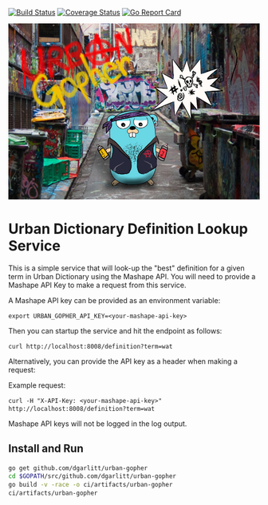 [![Build Status](https://travis-ci.org/dgarlitt/urban-gopher.svg)](https://travis-ci.org/dgarlitt/urban-gopher)
[![Coverage Status](https://coveralls.io/repos/github/dgarlitt/urban-gopher/badge.svg?branch=master)](https://coveralls.io/github/dgarlitt/urban-gopher?branch=master)
[![Go Report Card](https://goreportcard.com/badge/github.com/dgarlitt/urban-gopher)](https://goreportcard.com/report/github.com/dgarlitt/urban-gopher)

![Urban Gopher Logo](https://raw.githubusercontent.com/dgarlitt/image-repo/master/urban-gopher/urban-gopher-art.jpg)

# Urban Dictionary Definition Lookup Service

This is a simple service that will look-up the "best" definition for a given term
in Urban Dictionary using the Mashape API. You will need to provide a Mashape
API Key to make a request from this service.

A Mashape API key can be provided as an environment variable:

```
export URBAN_GOPHER_API_KEY=<your-mashape-api-key>
```

Then you can startup the service and hit the endpoint as follows:

```
curl http://localhost:8008/definition?term=wat
```

Alternatively, you can provide the API key as a header when making a request:

Example request:

```
curl -H "X-API-Key: <your-mashape-api-key>" http://localhost:8008/definition?term=wat
```

Mashape API keys will not be logged in the log output.

## Install and Run

```sh
go get github.com/dgarlitt/urban-gopher
cd $GOPATH/src/github.com/dgarlitt/urban-gopher
go build -v -race -o ci/artifacts/urban-gopher
ci/artifacts/urban-gopher
```
